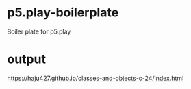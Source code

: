 # p5.play-boilerplate
Boiler plate for p5.play
# output
https://haju427.github.io/classes-and-objects-c-24/index.html
